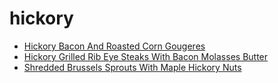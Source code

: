 # hickory

 * [Hickory Bacon And Roasted Corn Gougeres](index/h/hickory-bacon-and-roasted-corn-gougeres-240567.json)
 * [Hickory Grilled Rib Eye Steaks With Bacon Molasses Butter](index/h/hickory-grilled-rib-eye-steaks-with-bacon-molasses-butter-106844.json)
 * [Shredded Brussels Sprouts With Maple Hickory Nuts](index/s/shredded-brussels-sprouts-with-maple-hickory-nuts-108739.json)
